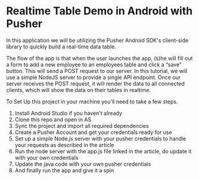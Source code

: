 # Realtime Table Demo in Android with Pusher
In this application we will be utilizing the Pusher Android SDK's client-side library to quickly build a real-time data table.

The flow of the app is that when the user launches the app, (s)he will  fill out a form to add a new employee to an employees table and click a “save” button. This will send a POST request to our server. In this tutorial, we will use a simple NodeJS server to provide a single API endpoint.
Once our server receives the POST request, it will render the data to all connected clients, which will show the data on their tables in realtime.

To Set Up this project in your machine you'll need to take a few steps.
1. Install Android Studio if you haven't already
2. Clone this repo and open in AS
3. Sync the project and import all required dependencies
4. Create a Pusher Account and get your credentials ready for use
5. Set up a simple Node.js server with your pusher credentials to handle your requests as described in the article
6. Run the node server with the app.js file linked in the article, do update it with your own credentials
6. Update the java code with your own pusher credentials
7. And finally run the app and give it a spin 


